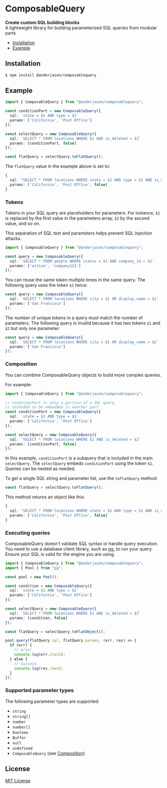 # ComposableQuery

**Create custom SQL building blocks**<br />
A lightweight library for building parameterized SQL queries from modular parts

- [Installation](#installation)
- [Example](#example)

## Installation

```sh
$ npm install @anderjason/composablequery
```

## Example

```typescript
import { ComposableQuery } from "@anderjason/composablequery";

const conditionPart = new ComposableQuery({
  sql: `state = $1 AND type = $2`
  params: ['California', 'Post Office']
});

const selectQuery = new ComposableQuery({
  sql: `SELECT * FROM locations WHERE $1 AND is_deleted = $2`
  params: [conditionPart, false]
});

const flatQuery = selectQuery.toFlatQuery();
```

The `flatQuery` value in the example above is set to:

```typescript
{
  sql: "SELECT * FROM locations WHERE state = $1 AND type = $2 AND is_deleted = $3",
  params: ['California', 'Post Office', false]
}
```

### Tokens

Tokens in your SQL query are placeholders for parameters. For instance, `$1` is replaced by the first value in the parameters array, `$2` by the second value, and so on.

This separation of SQL text and parameters helps prevent SQL injection attacks.

```typescript
import { ComposableQuery } from "@anderjason/composablequery";

const query = new ComposableQuery({
  sql: `SELECT * FROM people WHERE status = $1 AND company_id = $2`
  params: ['active', 'company123']
});
```

You can reuse the same token multiple times in the same query. The following query uses the token `$1` twice:

```typescript
const query = new ComposableQuery({
  sql: `SELECT * FROM locations WHERE city = $1 OR display_name = $1`
  params: ['San Francisco']
});
```

The number of unique tokens in a query must match the number of parameters. The following query is invalid because it has two tokens `$1` and `$2` but only one parameter:

```typescript
const query = new ComposableQuery({
  sql: `SELECT * FROM locations WHERE city = $1 OR display_name = $2`
  params: ['San Francisco']
});
```

### Composition

You can combine ComposableQuery objects to build more complex queries.

For example:

```typescript
import { ComposableQuery } from "@anderjason/composablequery";

// conditionPart is only a portion of a SQL query,
// intended to be embedded in another part
const conditionPart = new ComposableQuery({
  sql: `state = $1 AND type = $2`
  params: ['California', 'Post Office']
});

const selectQuery = new ComposableQuery({
  sql: `SELECT * FROM locations WHERE $1 AND is_deleted = $2`
  params: [conditionPart, false]
});
```

In this example, `conditionPart` is a subquery that is included in the main `selectQuery`. The `selectQuery` embeds `conditionPart` using the token `$1`. Queries can be nested as needed.

To get a single SQL string and parameter list, use the `toFlatQuery` method:

```typescript
const flatQuery = selectQuery.toFlatQuery();
```

This method returns an object like this:

```typescript
{
  sql: "SELECT * FROM locations WHERE state = $1 AND type = $2 AND is_deleted = $3",
  params: ['California', 'Post Office', false]
}
```

### Executing queries

ComposableQuery doesn't validate SQL syntax or handle query execution. You need to use a database client library, such as [pg](https://www.npmjs.com/package/pg), to run your query. Ensure your SQL is valid for the engine you are using.

```typescript
import { ComposableQuery } from "@anderjason/composablequery";
import { Pool } from "pg";

const pool = new Pool();

const condition = new ComposableQuery({
  sql: `state = $1 AND type = $2`
  params: ['California', 'Post Office']
});

const selectQuery = new ComposableQuery({
  sql: `SELECT * FROM locations WHERE $1 AND is_deleted = $2`
  params: [condition, false]
});

const flatQuery = selectQuery.toFlatObject();

pool.query(flatQuery.sql, flatQuery.params, (err, res) => {
  if (err) {
    // error
    console.log(err.stack);
  } else {
    // success
    console.log(res.rows);
  }
});
```

### Supported parameter types

The following parameter types are supported:

- `string`
- `string[]`
- `number`
- `number[]`
- `boolean`
- `Buffer`
- `null`
- `undefined`
- `ComposableQuery` (see [Composition](#composition))

## License

[MIT License](https://tldrlegal.com/license/mit-license)
